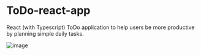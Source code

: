 # ToDo-react-app
React (with Typescript) ToDo application to help users be more productive by planning simple daily tasks.

![image](https://user-images.githubusercontent.com/55267781/179328622-5f0f56b6-10a5-4205-a2e5-62ae088f75ea.png)

